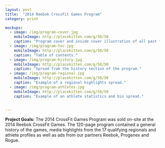 ```yaml
---
layout: post
title:  "2014 Reebok CrossFit Games Program"
category: print

mockups:
  - image: /img/program-cover.jpg
    mobileImage: http://placekitten.com/g/50/50
    caption: "Program cover and inside cover illustration of all past female champs."
  - image: /img/program-toc.jpg
    mobileImage: http://placekitten.com/g/50/50
    caption: "Table of contents."
  - image: /img/program-history.jpg
    mobileImage: http://placekitten.com/g/50/50
    caption: "Spread from the history section of the program."
  - image: /img/program-regional.jpg
    mobileImage: http://placekitten.com/g/50/50
    caption: "Example of a regional highlights spread."
  - image: /img/program-athletes.jpg
    mobileImage: http://placekitten.com/g/50/50
    caption: "Example of an athlete statistics and bio spread."
    
    
---
```

**Project Goals:** The 2014 CrossFit Games Program was sold on-site at the 2014 Reebok CrossFit Games. The 120-page program contained a general history of the games, media highlights from the 17 qualifying regionals and athlete profiles as well as ads from our partners Reebok, Progenex and Rogue. 
